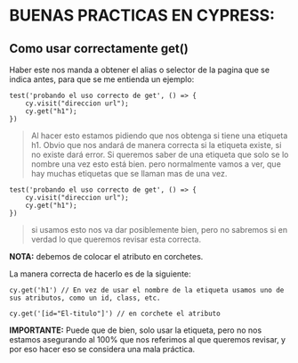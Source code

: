 # BUENAS PRACTICAS EN CYPRESS:

## Como usar correctamente get()

Haber este nos manda a obtener el alias o selector de la pagina que se indica antes, para que se me entienda un ejemplo:
~~~
test('probando el uso correcto de get', () => {
    cy.visit("direccion url");
    cy.get("h1");
})
~~~

> Al hacer esto estamos pidiendo que nos obtenga si tiene una etiqueta h1. Obvio que nos andará de manera correcta si la etiqueta existe, si no existe dará error.
> Si queremos saber de una etiqueta que solo se lo nombre una vez esto está bien. pero normalmente vamos a ver, que hay muchas etiquetas que se llaman mas de una vez.

~~~
test('probando el uso correcto de get', () => {
    cy.visit("direccion url");
    cy.get("h1");
})
~~~

> si usamos esto nos va dar posiblemente bien, pero no sabremos si en verdad lo que queremos revisar esta correcta.

**NOTA:** debemos de colocar el atributo en corchetes.

La manera correcta de hacerlo es de la siguiente:
~~~
cy.get('h1') // En vez de usar el nombre de la etiqueta usamos uno de sus atributos, como un id, class, etc.

cy.get('[id="El-titulo"]') // en corchete el atributo
~~~

**IMPORTANTE:** Puede que de bien, solo usar la etiqueta, pero no nos estamos asegurando al 100% que nos referimos al que queremos revisar, y por eso hacer eso se considera una mala práctica.
